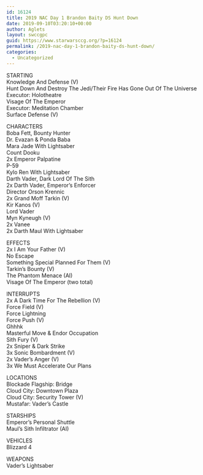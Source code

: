 ```yaml
---
id: 16124
title: 2019 NAC Day 1 Brandon Baity DS Hunt Down
date: 2019-09-10T03:20:10+00:00
author: Aglets
layout: swccgpc
guid: https://www.starwarsccg.org/?p=16124
permalink: /2019-nac-day-1-brandon-baity-ds-hunt-down/
categories:
  - Uncategorized
---
```

STARTING  
Knowledge And Defense (V)  
Hunt Down And Destroy The Jedi/Their Fire Has Gone Out Of The Universe  
Executor: Holotheatre  
Visage Of The Emperor  
Executor: Meditation Chamber  
Surface Defense (V)

CHARACTERS  
Boba Fett, Bounty Hunter  
Dr. Evazan & Ponda Baba  
Mara Jade With Lightsaber  
Count Dooku  
2x Emperor Palpatine  
P-59  
Kylo Ren With Lightsaber  
Darth Vader, Dark Lord Of The Sith  
2x Darth Vader, Emperor&#8217;s Enforcer  
Director Orson Krennic  
2x Grand Moff Tarkin (V)  
Kir Kanos (V)  
Lord Vader  
Myn Kyneugh (V)  
2x Vanee  
2x Darth Maul With Lightsaber

EFFECTS  
2x I Am Your Father (V)  
No Escape  
Something Special Planned For Them (V)  
Tarkin&#8217;s Bounty (V)  
The Phantom Menace (AI)  
Visage Of The Emperor (two total)

INTERRUPTS  
2x A Dark Time For The Rebellion (V)  
Force Field (V)  
Force Lightning  
Force Push (V)  
Ghhhk  
Masterful Move & Endor Occupation  
Sith Fury (V)  
2x Sniper & Dark Strike  
3x Sonic Bombardment (V)  
2x Vader&#8217;s Anger (V)  
3x We Must Accelerate Our Plans

LOCATIONS  
Blockade Flagship: Bridge  
Cloud City: Downtown Plaza  
Cloud City: Security Tower (V)  
Mustafar: Vader&#8217;s Castle

STARSHIPS  
Emperor&#8217;s Personal Shuttle  
Maul&#8217;s Sith Infiltrator (AI)

VEHICLES  
Blizzard 4

WEAPONS  
Vader&#8217;s Lightsaber